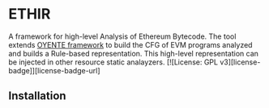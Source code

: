 ETHIR
=====
A framework for high-level Analysis of Ethereum Bytecode.
The tool extends [OYENTE framework](https://github.com/melonproject/oyente) to build the CFG of EVM programs analyzed and builds a Rule-based representation. This high-level representation can be injected in other resource static analayzers. 
[![License: GPL v3][license-badge]][license-badge-url]

## Installation

